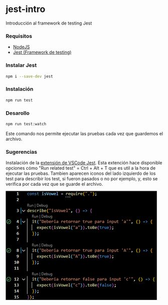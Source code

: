 # jest-intro

Introducción al framework de testing Jest

### Requisitos

- [NodeJS](https://nodejs.org/en/download/current)
- [Jest (Framework de testing)](#instalar-jest)

### Instalar Jest
```bash
npm i --save-dev jest
```

### Instalación

```bash
npm run test
```

### Desarollo

```bash
npm run test:watch
```

Este comando nos permite ejecutar las pruebas cada vez que guardemos el archivo.

### Sugerencias

Instalación de la [extensión de VSCode Jest](https://marketplace.visualstudio.com/items?itemName=Orta.vscode-jest). Esta extención hace disponible opciones cómo "Run related test" = Ctrl + Alt + T que es util a la hora de ejecutar las pruebas. Tambien aparecen iconos del lado izquierdo de los test para describir los test, si fueron pasados o no por ejemplo, y, esto se verifica por cada vez que se guarde el archivo.

![Imgaen](./docs/img/with-extension-vscode-jest.png)
